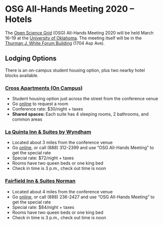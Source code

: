 # OSG All-Hands Meeting 2020 &ndash; Hotels

The [Open Science Grid](https://www.opensciencegrid.org) (OSG)
All-Hands Meeting 2020 will be held March 16&ndash;19 at the
[University of Oklahoma](https://www.ou.edu/).
The meeting itself will be in the
[Thurman J. White Forum Building](https://pacs.ou.edu/about/conference-services/location/)
(1704 Asp Ave).

## Lodging Options

There is an on-campus student housing option, plus two nearby hotel blocks
available.

### [Cross Apartments (On Campus)](https://registration.occe.ou.edu/reg/reg_p1_form.aspx?oc=10&ct=LODGING&eventid=9364)

* Student housing option just across the street from the conference venue
* Go [online](https://registration.occe.ou.edu/reg/reg_p1_form.aspx?oc=10&ct=LODGING&eventid=9364) to request a room
* Conference rate: $30/night + taxes
* **Shared spaces:** Each suite has 4 sleeping rooms, 2 bathrooms, and common areas

### [La Quinta Inn &amp; Suites by Wyndham](https://www.wyndhamhotels.com/laquinta/norman-oklahoma/la-quinta-oklahoma-city-norman/rooms-rates?&checkInDate=03/16/2020&checkOutDate=03/19/2020&groupCode=CGOSGC)

* Located about 3 miles from the conference venue
* Go [online](https://www.wyndhamhotels.com/laquinta/norman-oklahoma/la-quinta-oklahoma-city-norman/rooms-rates?&checkInDate=03/16/2020&checkOutDate=03/19/2020&groupCode=CGOSGC), or call (888)&nbsp;312-2399 and use &ldquo;OSG All-Hands Meeting&rdquo; to get the special rate
* Special rate: $72/night + taxes
* Rooms have two queen beds or one king bed
* Check in time is 3 p.m., check out time is noon

### [Fairfield Inn &amp; Suites Norman](https://www.marriott.com/event-reservations/reservation-link.mi?id=1575321189930&key=GRP&app=resvlink)

* Located about 4 miles from the conference venue
* Go [online](https://www.marriott.com/event-reservations/reservation-link.mi?id=1575321189930&key=GRP&app=resvlink), or call (888)&nbsp;236-2427 and use &ldquo;OSG All-Hands Meeting&rdquo; to get the special rate
* Special rate: $84/night + taxes
* Rooms have two queen beds or one king bed
* Check in time is 3 p.m., check out time is noon
